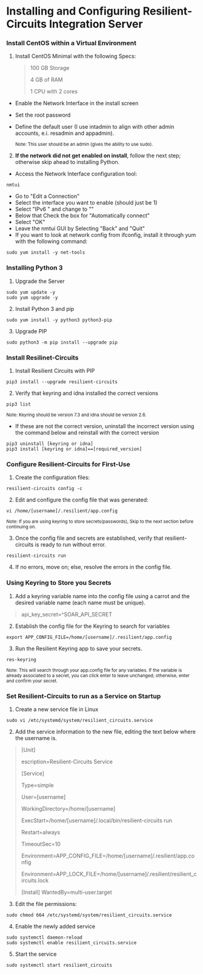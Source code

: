 # Installing and Configuring Resilient-Circuits Integration Server

### Install CentOS within a Virtual Environment

1. Install CentOS Minimal with the following Specs:

	>100 GB Storage
	>
	>4 GB of RAM
	>
	>1 CPU with 2 cores
	
- Enable the Network Interface in the install screen
- Set the root password
- Define the default user (I use intadmin to align with other admin accounts, e.i. resadmin and appadmin).

	<sup>Note: This user should be an admin (gives the ability to use sudo).</sup>

2. **If the network did not get enabled on install**, follow the next step; otherwise skip ahead to installing Python.
- Access the Network Interface configuration tool:
```
nmtui
```
- Go to "Edit a Connection"
- Select the interface you want to enable (should just be 1)
- Select "IPv6 <Automatic>" and change to "<Ignore>"
- Below that Check the box for "Automatically connect"
- Select "OK"
- Leave the nmtui GUI by Selecting "Back" and "Quit"
- If you want to look at network config from ifconfig, install it through yum with the following command:
```
sudo yum install -y net-tools
```


### Installing Python 3

1. Upgrade the Server
```
sudo yum update -y
sudo yum upgrade -y
```
2. Install Python 3 and pip
```
sudo yum install -y python3 python3-pip
```
3. Upgrade PIP
```
sudo python3 -m pip install --upgrade pip
```


### Install Resilinet-Circuits

1. Install Resilient Circuits with PIP
```
pip3 install --upgrade resilient-circuits
```
2. Verify that keyring and idna installed the correct versions
```
pip3 list
```
  <sub>Note: Keyring should be version 7.3 and idna should be version 2.6.</sub>
  
- If these are not the correct version, uninstall the incorrect version using the command below and reinstall with the correct version
  
```
pip3 uninstall [keyring or idna]
pip3 install [keyring or idna]==[required_version]
```


### Configure Resilient-Circuits for First-Use

1. Create the configuration files:
```
resilient-circuits config -c
```
2. Edit and configure the config file that was generated:
```
vi /home/[username]/.resilient/app.config
```
<sub>Note: If you are using keyring to store secrets(passwords), Skip to the next section before continuing on.</sub>

3. Once the config file and secrets are established, verify that resilient-circuits is ready to run without error.
```
resilient-circuits run
```
4. If no errors, move on; else, resolve the errors in the config file.


### Using Keyring to Store you Secrets

1. Add a keyring variable name into the config file using a carrot and the desired variable name (each name must be unique).

>api_key_secret=^SOAR_API_SECRET

2. Establish the config file for the Keyring to search for variables
```
export APP_CONFIG_FILE=/home/[username]/.resilient/app.config
```
3. Run the Resilient Keyring app to save your secrets.
```
res-keyring
```
<sub>Note: This will search through your app.config file for any variables. If the variable is already associated to a secret, you can click enter to leave unchanged; otherwise, enter and confirm your secret.</sub>


### Set Resilient-Circuits to run as a Service on Startup

1. Create a new service file in Linux
```
sudo vi /etc/systemd/system/resilient_circuits.service
```
2. Add the service information to the new file, editing the text below where the username is.

>[Unit]
>
>escription=Resilient-Circuits Service
>
>
>[Service]
>
>Type=simple
>
>User=[username]
>
>WorkingDirectory=/home/[username]
>
>ExecStart=/home/[username]/.local/bin/resilient-circuits run
>
>Restart=always
>
>TimeoutSec=10
>
>Environment=APP_CONFIG_FILE=/home/[username]/.resilient/app.config
>
>Environment=APP_LOCK_FILE=/home/[username]/.resilient/resilient_circuits.lock
>
>
>[Install]
>WantedBy=multi-user.target

3. Edit the file permissions:
```
sudo chmod 664 /etc/systemd/system/resilient_circuits.service
```
4. Enable the newly added service
```
sudo systemctl daemon-reload 
sudo systemctl enable resilient_circuits.service
```
5. Start the service
```
sudo systemctl start resilient_circuits
```
